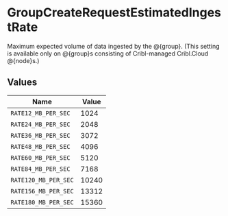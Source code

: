 # GroupCreateRequestEstimatedIngestRate

Maximum expected volume of data ingested by the @{group}. (This setting is available only on @{group}s consisting of Cribl-managed Cribl.Cloud @{node}s.)


## Values

| Name                 | Value                |
| -------------------- | -------------------- |
| `RATE12_MB_PER_SEC`  | 1024                 |
| `RATE24_MB_PER_SEC`  | 2048                 |
| `RATE36_MB_PER_SEC`  | 3072                 |
| `RATE48_MB_PER_SEC`  | 4096                 |
| `RATE60_MB_PER_SEC`  | 5120                 |
| `RATE84_MB_PER_SEC`  | 7168                 |
| `RATE120_MB_PER_SEC` | 10240                |
| `RATE156_MB_PER_SEC` | 13312                |
| `RATE180_MB_PER_SEC` | 15360                |